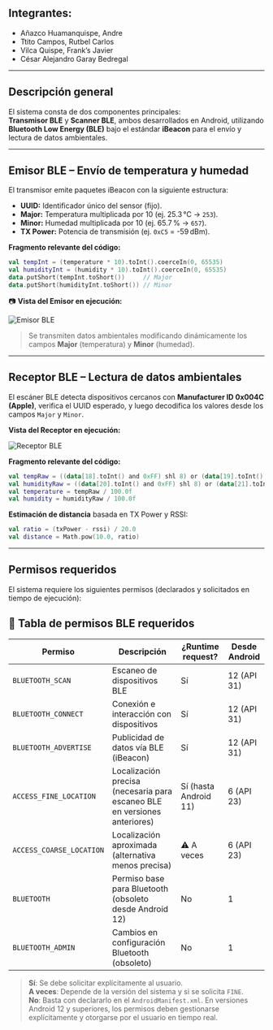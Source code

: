 ## Integrantes:
- Añazco Huamanquispe, Andre  
- Ttito Campos, Rutbel Carlos  
- Vilca Quispe, Frank’s Javier  
- César Alejandro Garay Bedregal  

---

## Descripción general

El sistema consta de dos componentes principales:  
**Transmisor BLE** y **Scanner BLE**, ambos desarrollados en Android, utilizando **Bluetooth Low Energy (BLE)** bajo el estándar **iBeacon** para el envío y lectura de datos ambientales.

---

## Emisor BLE – Envío de temperatura y humedad

El transmisor emite paquetes iBeacon con la siguiente estructura:

- **UUID:** Identificador único del sensor (fijo).
- **Major:** Temperatura multiplicada por 10 (ej. 25.3 °C → `253`).
- **Minor:** Humedad multiplicada por 10 (ej. 65.7 % → `657`).
- **TX Power:** Potencia de transmisión (ej. `0xC5` = -59 dBm).

**Fragmento relevante del código:**
```kotlin
val tempInt = (temperature * 10).toInt().coerceIn(0, 65535)
val humidityInt = (humidity * 10).toInt().coerceIn(0, 65535)
data.putShort(tempInt.toShort())     // Major
data.putShort(humidityInt.toShort()) // Minor
```

📷 **Vista del Emisor en ejecución:**

![Emisor BLE](https://github.com/user-attachments/assets/91aff0a3-8edd-4e33-a5ed-f3b0dfcfafd6)

> Se transmiten datos ambientales modificando dinámicamente los campos **Major** (temperatura) y **Minor** (humedad).

---

## Receptor BLE – Lectura de datos ambientales

El escáner BLE detecta dispositivos cercanos con **Manufacturer ID 0x004C (Apple)**, verifica el UUID esperado, y luego decodifica los valores desde los campos `Major` y `Minor`.

**Vista del Receptor en ejecución:**

![Receptor BLE](https://github.com/user-attachments/assets/28f8d84a-436c-4751-9cce-420e2072b9f0)

**Fragmento relevante del código:**
```kotlin
val tempRaw = ((data[18].toInt() and 0xFF) shl 8) or (data[19].toInt() and 0xFF)
val humidityRaw = ((data[20].toInt() and 0xFF) shl 8) or (data[21].toInt() and 0xFF)
val temperature = tempRaw / 100.0f
val humidity = humidityRaw / 100.0f
```

**Estimación de distancia** basada en TX Power y RSSI:
```kotlin
val ratio = (txPower - rssi) / 20.0
val distance = Math.pow(10.0, ratio)
```

---

## Permisos requeridos

El sistema requiere los siguientes permisos (declarados y solicitados en tiempo de ejecución):

## 📱 Tabla de permisos BLE requeridos

| Permiso                          | Descripción                                 | ¿Runtime request? | Desde Android |
|----------------------------------|---------------------------------------------|-------------------|----------------|
| `BLUETOOTH_SCAN`                | Escaneo de dispositivos BLE                 |  Sí             | 12 (API 31)     |
| `BLUETOOTH_CONNECT`            | Conexión e interacción con dispositivos     |  Sí             | 12 (API 31)     |
| `BLUETOOTH_ADVERTISE`          | Publicidad de datos vía BLE (iBeacon)       |  Sí             | 12 (API 31)     |
| `ACCESS_FINE_LOCATION`         | Localización precisa (necesaria para escaneo BLE en versiones anteriores) |  Sí (hasta Android 11) | 6 (API 23) |
| `ACCESS_COARSE_LOCATION`       | Localización aproximada (alternativa menos precisa) | ⚠ A veces       | 6 (API 23)      |
| `BLUETOOTH`                    | Permiso base para Bluetooth (obsoleto desde Android 12) |  No             | 1               |
| `BLUETOOTH_ADMIN`              | Cambios en configuración Bluetooth (obsoleto) |  No           | 1               |

>  **Sí**: Se debe solicitar explícitamente al usuario.  
>  **A veces**: Depende de la versión del sistema y si se solicita `FINE`.  
>  **No**: Basta con declararlo en el `AndroidManifest.xml`.
> En versiones Android 12 y superiores, los permisos deben gestionarse explícitamente y otorgarse por el usuario en tiempo real.
